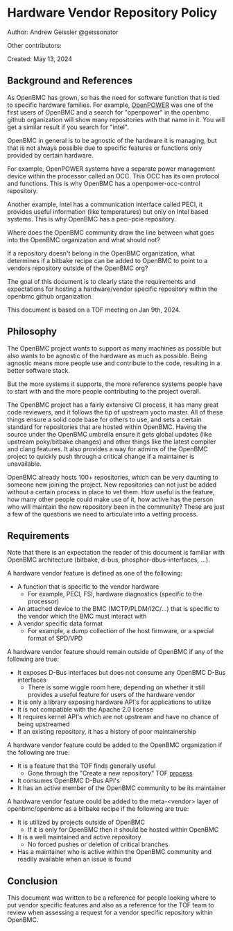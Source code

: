 # Hardware Vendor Repository Policy

Author: Andrew Geissler @geissonator

Other contributors:

Created: May 13, 2024

## Background and References

As OpenBMC has grown, so has the need for software function that is tied to
specific hardware families. For example, [OpenPOWER][openpower] was one of the
first users of OpenBMC and a search for "openpower" in the openbmc github
organization will show many repositories with that name in it. You will get a
similar result if you search for "intel".

OpenBMC in general is to be agnostic of the hardware it is managing, but that is
not always possible due to specific features or functions only provided by
certain hardware.

For example, OpenPOWER systems have a separate power management device within
the processor called an OCC. This OCC has its own protocol and functions. This
is why OpenBMC has a openpower-occ-control repository.

Another example, Intel has a communication interface called PECI, it provides
useful information (like temperatures) but only on Intel based systems. This is
why OpenBMC has a peci-pcie repository.

Where does the OpenBMC community draw the line between what goes into the
OpenBMC organization and what should not?

If a repository doesn't belong in the OpenBMC organization, what determines if a
bitbake recipe can be added to OpenBMC to point to a vendors repository outside
of the OpenBMC org?

The goal of this document is to clearly state the requirements and expectations
for hosting a hardware/vendor specific repository within the openbmc github
organization.

This document is based on a TOF meeting on Jan 9th, 2024.

## Philosophy

The OpenBMC project wants to support as many machines as possible but also wants
to be agnostic of the hardware as much as possible. Being agnostic means more
people use and contribute to the code, resulting in a better software stack.

But the more systems it supports, the more reference systems people have to
start with and the more people contributing to the project overall.

The OpenBMC project has a fairly extensive CI process, it has many great code
reviewers, and it follows the tip of upstream yocto master. All of these things
ensure a solid code base for others to use, and sets a certain standard for
repositories that are hosted within OpenBMC. Having the source under the OpenBMC
umbrella ensure it gets global updates (like upstream poky/bitbake changes) and
other things like the latest compiler and clang features. It also provides a way
for admins of the OpenBMC project to quickly push through a critical change if a
maintainer is unavailable.

OpenBMC already hosts 100+ repositories, which can be very daunting to someone
new joining the project. New repositories can not just be added without a
certain process in place to vet them. How useful is the feature, how many other
people could make use of it, how active has the person who will maintain the new
repository been in the community? These are just a few of the questions we need
to articulate into a vetting process.

## Requirements

Note that there is an expectation the reader of this document is familiar with
OpenBMC architecture (bitbake, d-bus, phosphor-dbus-interfaces, ...).

A hardware vendor feature is defined as one of the following:

- A function that is specific to the vendor hardware
  - For example, PECI, FSI, hardware diagnostics (specific to the processor)
- An attached device to the BMC (MCTP/PLDM/I2C/...) that is specific to the
  vendor which the BMC must interact with
- A vendor specific data format
  - For example, a dump collection of the host firmware, or a special format of
    SPD/VPD

A hardware vendor feature should remain outside of OpenBMC if any of the
following are true:

- It exposes D-Bus interfaces but does not consume any OpenBMC D-Bus interfaces
  - There is some wiggle room here, depending on whether it still provides a
    useful feature for users of the hardware vendor
- It is only a library exposing hardware API's for applications to utilize
- It is not compatible with the Apache 2.0 license
- It requires kernel API's which are not upstream and have no chance of being
  upstreamed
- If an existing repository, it has a history of poor maintainership

A hardware vendor feature could be added to the OpenBMC organization if the
following are true:

- It is a feature that the TOF finds generally useful
  - Gone through the "Create a new repository" TOF [process][tof]
- It consumes OpenBMC D-Bus API's
- It has an active member of the OpenBMC community to be its maintainer

A hardware vendor feature could be added to the meta-\<vendor\> layer of
openbmc/openbmc as a bitbake recipe if the following are true:

- It is utilized by projects outside of OpenBMC
  - If it is only for OpenBMC then it should be hosted within OpenBMC
- It is a well maintained and active repository
  - No forced pushes or deletion of critical branches
- Has a maintainer who is active within the OpenBMC community and readily
  available when an issue is found

## Conclusion

This document was written to be a reference for people looking where to put
vendor specific features and also as a reference for the TOF team to review when
assessing a request for a vendor specific repository within OpenBMC.

[openpower]: https://openpowerfoundation.org/
[tof]: https://github.com/openbmc/technical-oversight-forum/issues
